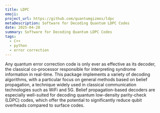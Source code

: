 ```yaml
---
title: LDPC
emoji: 
project_url: https://github.com/quantumgizmos/ldpc
metaDescription: Software for Decoding Quantum LDPC Codes
date: 2025-04-28
summary: Software for Decoding Quantum LDPC Codes
tags:
  - C++
  - python
  - error correction
---
```


Any quantum error correction code is only ever as effective as its decoder, the classical co-processor responsible for interpreting syndrome information in real-time. This package implements a variety of decoding algorithms, with a particular focus on general methods based on belief propagation, a technique widely used in classical communication technologies such as WiFi and 5G. Belief propagation-based decoders are especially well-suited for decoding quantum low-density parity-check (LDPC) codes, which offer the potential to significantly reduce qubit overheads compared to surface codes.
